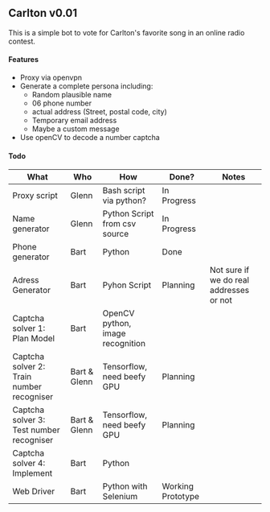 ## Carlton v0.01

This is a simple bot to vote for Carlton's favorite song in an online radio contest.

#### Features

* Proxy via openvpn
* Generate a complete persona including:
  - Random plausible name
  - 06 phone number
  - actual address (Street, postal code, city)
  - Temporary email address
  - Maybe a custom message
* Use openCV to decode a number captcha



#### Todo
|What|Who|How|Done?|Notes|
|-|-|-|-|-|
|Proxy script|Glenn|Bash script via python?|In Progress||
|Name generator|Glenn|Python Script from csv source|In Progress||
|Phone generator|Bart|Python|Done||
|Adress Generator|Bart|Pyhon Script|Planning|Not sure if we do real addresses or not|
|Captcha solver 1: Plan Model|Bart|OpenCV python, image recognition||
|Captcha solver 2: Train number recogniser|Bart & Glenn|Tensorflow, need beefy GPU|Planning||
|Captcha solver 3: Test number recogniser|Bart & Glenn|Tensorflow, need beefy GPU|Planning||
|Captcha solver 4: Implement|Bart|Python|||
|Web Driver|Bart|Python with Selenium|Working Prototype||
